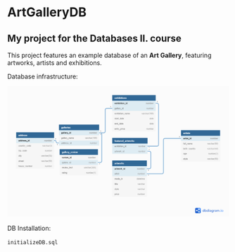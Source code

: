 # ArtGalleryDB
## My project for the Databases II. course

This project features an example database of an **Art Gallery**, featuring artworks, artists and exhibitions.

Database infrastructure:

![DB Infrastructure](/Assets/infrastructure.png)

DB Installation:

```initializeDB.sql```